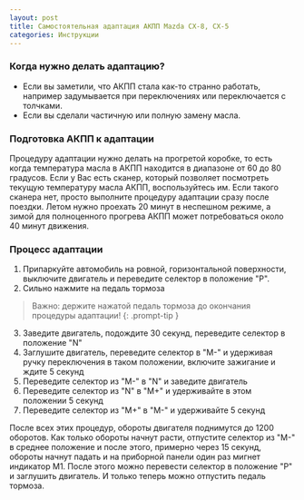 ```yaml
---
layout: post
title: Самостоятельная адаптация АКПП Mazda CX-8, CX-5
categories: Инструкции
---
```



### Когда нужно делать адаптацию?
- Если вы заметили, что АКПП стала как-то странно работать, например задумывается при переключениях или переключается с толчками.
- Если вы сделали частичную или полную замену масла.

### Подготовка АКПП к адаптации
Процедуру адаптации нужно делать на прогретой коробке, то есть когда температура масла в АКПП находится в диапазоне от 60 до 80 градусов. Если у Вас есть сканер, который позволяет посмотреть текущую температуру масла АКПП, воспользуйтесь им. Если такого сканера нет, просто выполните процедуру адаптации сразу после поездки. Летом нужно проехать 20 минут в неспешном режиме, а зимой для полноценного прогрева АКПП может потребоваться около 40 минут движения.

### Процесс адаптации
1. Припаркуйте автомобиль на ровной, горизонтальной поверхности, выключите двигатель и переведите селектор в положение "P".
2. Сильно нажмите на педаль тормоза
> Важно: держите нажатой педаль тормоза до окончания процедуры адаптации!
{: .prompt-tip }
3. Заведите двигатель, подождите 30 секунд, переведите селектор в положение "N"
4. Заглушите двигатель, переведите селектор в "M-" и удерживая ручку переключения в таком положении, включите зажигание и ждите 5 секунд
5. Переведите селектор из "М-" в "N" и заведите двигатель
6. Переведите селектор из "N" в "М+" и удерживайте в этом положении 5 секунд
7. Переведите селектор из "М+" в "М-" и удерживайте 5 секунд

После всех этих процедур, обороты двигателя поднимутся до 1200 оборотов.
Как только обороты начнут расти, отпустите селектор из "М-" в среднее положение и после этого, примерно через 15 секунд, обороты начнут падать и на приборной панели один раз мигнет индикатор М1. После этого можно перевести селектор в положение "Р" и заглушить двигатель. И только теперь можно отпустить педаль тормоза.